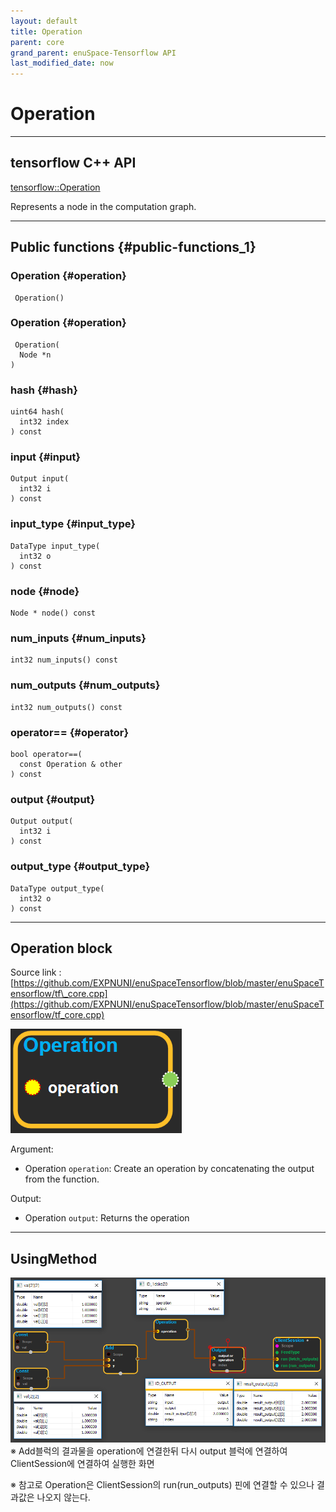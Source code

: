 ```yaml
--- 
layout: default 
title: Operation 
parent: core 
grand_parent: enuSpace-Tensorflow API 
last_modified_date: now 
--- 
```


# Operation

---

## tensorflow C++ API

[tensorflow::Operation](https://www.tensorflow.org/api_docs/cc/class/tensorflow/operation.html)

Represents a node in the computation graph.

---

## Public functions {#public-functions_1}

### Operation {#operation}

```
 Operation()
```

### Operation {#operation}

```
 Operation(
  Node *n
)
```

### hash {#hash}

```
uint64 hash(
  int32 index
) const
```

### input {#input}

```
Output input(
  int32 i
) const
```

### input\_type {#input_type}

```
DataType input_type(
  int32 o
) const
```

### node {#node}

```
Node * node() const
```

### num\_inputs {#num_inputs}

```
int32 num_inputs() const
```

### num\_outputs {#num_outputs}

```
int32 num_outputs() const
```

### operator== {#operator}

```
bool operator==(
  const Operation & other
) const
```

### output {#output}

```
Output output(
  int32 i
) const
```

### output\_type {#output_type}

```
DataType output_type(
  int32 o
) const
```

---

## Operation block

Source link :[https://github.com/EXPNUNI/enuSpaceTensorflow/blob/master/enuSpaceTensorflow/tf\_core.cpp](https://github.com/EXPNUNI/enuSpaceTensorflow/blob/master/enuSpaceTensorflow/tf_core.cpp)

![](../assets/core/operation1.png)

Argument:

* Operation `operation`: Create an operation by concatenating the output from the function.

Output:

* Operation `output`: Returns the operation

---

## UsingMethod

![](../assets/core/output2.png)※ Add블럭의 결과물을 operation에 연결한뒤 다시 output 블럭에 연결하여 ClientSession에 연결하여 실행한 화면

※ 참고로 Operation은 ClientSession의 run\(run\_outputs\) 핀에 연결할 수 있으나 결과값은 나오지 않는다.

